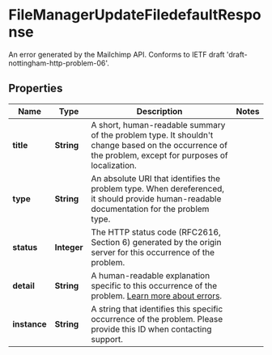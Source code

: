 

# FileManagerUpdateFiledefaultResponse

An error generated by the Mailchimp API. Conforms to IETF draft 'draft-nottingham-http-problem-06'.

## Properties

| Name | Type | Description | Notes |
|------------ | ------------- | ------------- | -------------|
|**title** | **String** | A short, human-readable summary of the problem type. It shouldn&#39;t change based on the occurrence of the problem, except for purposes of localization. |  |
|**type** | **String** | An absolute URI that identifies the problem type. When dereferenced, it should provide human-readable documentation for the problem type. |  |
|**status** | **Integer** | The HTTP status code (RFC2616, Section 6) generated by the origin server for this occurrence of the problem. |  |
|**detail** | **String** | A human-readable explanation specific to this occurrence of the problem. [Learn more about errors](https://mailchimp.com/developer/). |  |
|**instance** | **String** | A string that identifies this specific occurrence of the problem. Please provide this ID when contacting support. |  |




